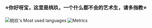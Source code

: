### ⭐你好呀宝，这里是桃玖，一个什么都不会的艺术生，请多指教⭐
![桃玖's Most used languages](https://github-readme-stats.vercel.app/api/top-langs/?username=luoyeye001&layout=compact&hide_border=true&langs_count=10)
![Metrics](https://metrics.lecoq.io/luoyeye001?template=classic&base=header%2C%20activity%2C%20community%2C%20repositories%2C%20metadata&base.indepth=false&base.hireable=false&base.skip=false&config.timezone=Asia%2FTokyo)



<!--
**luoyeye001/luoyeye001** is a ✨ _special_ ✨ repository because its `README.md` (this file) appears on your GitHub profile.

Here are some ideas to get you started:

- 🔭 I’m currently working on ...
- 🌱 I’m currently learning ...
- 👯 I’m looking to collaborate on ...
- 🤔 I’m looking for help with ...
- 💬 Ask me about ...
- 📫 How to reach me: ...
- 😄 Pronouns: ...
- ⚡ Fun fact: ...
-->
